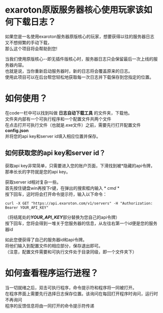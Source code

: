 # exaroton原版服务器核心使用玩家该如何下载日志？

如果您是一名使用exaroton服务器原版核心的玩家，想要获得以往的服务器日志又不想频繁的手动下载，  
那么这个项目将会帮助到您!

当我们使用原版核心--即无插件版核心时，服务器日志只会保留最后一次上线的服务器内容。  
也就是说，当你重新启动服务器时，新的日志将会覆盖原来的日志。  
使用此项目可以在后台帮您轻松地获取每一次日志并下载保存到您指定的位置。

# 如何使用？

在code一栏中可以找到叫做 **日志自动下载工具** 的文件夹，下载他。  
文件夹内部有一个可执行程序和一个配置文件共两个文件  
在点击打开可执行文件（也就是.exe文件）之前，需要先行打开配置文件 **config.json**  
并将您的api key和server id填入相应位置并保存。

## 如何获取您的api key和server id？

获取api key非常简单，只需要进入您的账户页面，下滑找到被*隐藏的api令牌，  
那串长长的字符就是您的api key。

获取server id相对复杂一些。  
首先按住键盘win再按下r键，在弹出的搜索框内输入 * *cmd* *  
按下回车，这时将会打开命令提示符，输入以下命令：  
```
curl -X GET "https://api.exaroton.com/v1/servers" -H "Authorization: Bearer YOUR_API_KEY"
```

（将结尾处的***YOUR_API_KEY***部分替换为您自己的api令牌）  
按下回车，您将会得到一堆关于您服务器的信息，从左往右第一个id便是您的服务器id  

如此您便获得了自己的服务器id和api令牌。  
将他们输入到配置文件的相应部分，保存退出即可。  
（注意，配置文件需要和可执行文件处于目录同级，即一个文件夹下）

# 如何查看程序运行进程？

当一切就绪之后，双击可执行程序，命令提示符和程序将一同被打开。  
在程序界面上需要先行选择日志保存位置。该询问在每回打开程序时询问，运行时不再询问  
程序的反馈信息将由一同打开的命令提示符传递
